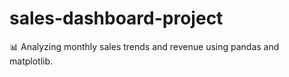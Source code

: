 # sales-dashboard-project
📊 Analyzing monthly sales trends and revenue using pandas and matplotlib.

